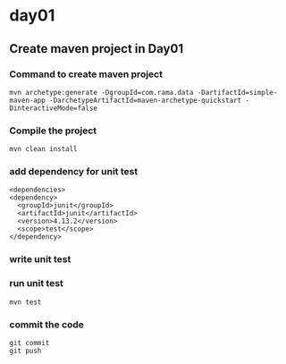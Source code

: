 # day01

## Create maven project in Day01

### Command to create maven project
    mvn archetype:generate -DgroupId=com.rama.data -DartifactId=simple-maven-app -DarchetypeArtifactId=maven-archetype-quickstart -DinteractiveMode=false

### Compile the project
    mvn clean install

### add dependency for unit test
    <dependencies>
    <dependency>
      <groupId>junit</groupId>
      <artifactId>junit</artifactId>
      <version>4.13.2</version>
      <scope>test</scope>
    </dependency>

### write unit test
   

### run unit test
    mvn test

### commit the code 
    git commit
    git push